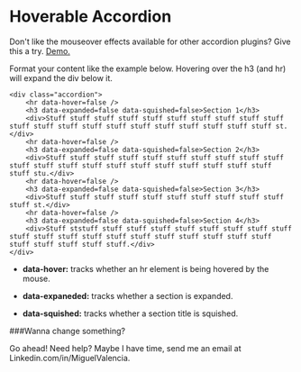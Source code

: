 Hoverable Accordion
=================

Don't like the mouseover effects available for other accordion plugins? Give this a try. [Demo.](http://jsfiddle.net/na_ook/UMShz/)

Format your content like the example below. Hovering over the h3 (and hr) will expand the div below it.
```
<div class="accordion">
	<hr data-hover=false />
	<h3 data-expanded=false data-squished=false>Section 1</h3>
	<div>Stuff stuff stuff stuff stuff stuff stuff stuff stuff stuff stuff stuff stuff stuff stuff stuff stuff stuff stuff stuff stuff st.</div>
	<hr data-hover=false />
	<h3 data-expanded=false data-squished=false>Section 2</h3>
	<div>Stuff stuff stuff stuff stuff stuff stuff stuff stuff stuff stuff stuff stuff stuff stuff stuff stuff stuff stuff stuff stuff stuff stu.</div>
	<hr data-hover=false />
	<h3 data-expanded=false data-squished=false>Section 3</h3>
	<div>Stuff stuff stuff stuff stuff stuff stuff stuff stuff stuff stuff st.</div>
	<hr data-hover=false />
	<h3 data-expanded=false data-squished=false>Section 4</h3>
	<div>Stuff ststuff stuff stuff stuff stuff stuff stuff stuff stuff stuff stuff stuff stuff stuff stuff stuff stuff stuff stuff stuff stuff stuff stuff stuff stuff.</div>
</div>
```
* __data-hover:__ tracks whether an hr element is being hovered by the mouse.

* __data-expaneded:__ tracks whether a section is expanded.

* __data-squished:__ tracks whether a section title is squished.

###Wanna change something?

Go ahead! Need help? Maybe I have time, send me an email at Linkedin.com/in/MiguelValencia.